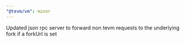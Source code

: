 ```yaml
---
"@tevm/vm": minor
---
```


Updated json rpc server to forward non tevm requests to the underlying fork if a forkUrl is set
